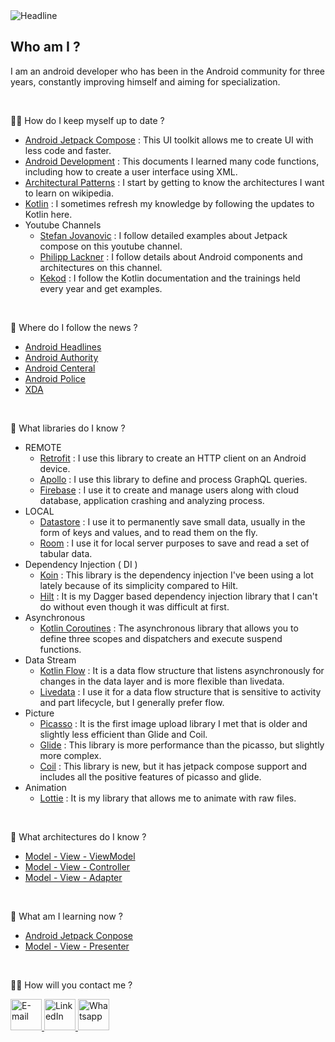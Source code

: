 <img src="https://readme-typing-svg.herokuapp.com?font=Kalam&size=40&duration=6000&color=02e00a&center=false&vCenter=false&width=1500&height=100&lines=Hi+there+👨🏽‍💻+I'm+Ramazan+and+I'm+an+Android+Developer" alt="Headline" />

<h2 align="left">Who am I ?</h2>

I am an android developer who has been in the Android community for three years, constantly improving himself and aiming for specialization.

<br/>

🧑‍🔧 How do I keep myself up to date ?

- [Android Jetpack Compose][0] : This UI toolkit allows me to create UI with less code and faster.
- [Android Development][1] : This documents I learned many code functions, including how to create a user interface using XML.
- [Architectural Patterns][2] : I start by getting to know the architectures I want to learn on wikipedia.
- [Kotlin][3] : I sometimes refresh my knowledge by following the updates to Kotlin here.
 - Youtube Channels
     - [Stefan Jovanovic][4] : I follow detailed examples about Jetpack compose on this youtube channel.
     - [Philipp Lackner][5] : I follow details about Android components and architectures on this channel.
     - [Kekod][6] : I follow the Kotlin documentation and the trainings held every year and get examples.

<br/>

📰 Where do I follow the news ?

- [Android Headlines][7]
- [Android Authority][8]
- [Android Centeral][9]
- [Android Police][10]
- [XDA][11]

<br/>

🧠 What libraries do I know ?

- REMOTE
   - [Retrofit][12] : I use this library to create an HTTP client on an Android device.
   - [Apollo][13] : I use this library to define and process GraphQL queries.
   - [Firebase][14] : I use it to create and manage users along with cloud database, application crashing and analyzing process.
- LOCAL
   - [Datastore][15] : I use it to permanently save small data, usually in the form of keys and values, and to read them on the fly.
   - [Room][16] : I use it for local server purposes to save and read a set of tabular data.
- Dependency Injection ( DI )
   - [Koin][17] : This library is the dependency injection I've been using a lot lately because of its simplicity compared to Hilt.
   - [Hilt][18] : It is my Dagger based dependency injection library that I can't do without even though it was difficult at first.
- Asynchronous
   - [Kotlin Coroutines][29] : The asynchronous library that allows you to define three scopes and dispatchers and execute suspend functions.
- Data Stream
   - [Kotlin Flow][19] : It is a data flow structure that listens asynchronously for changes in the data layer and is more flexible than livedata.
   - [Livedata][20] : I use it for a data flow structure that is sensitive to activity and part lifecycle, but I generally prefer flow.
- Picture
   - [Picasso][21] : It is the first image upload library I met that is older and slightly less efficient than Glide and Coil.
   - [Glide][22] : This library is more performance than the picasso, but slightly more complex.
   - [Coil][23] : This library is new, but it has jetpack compose support and includes all the positive features of picasso and glide.
- Animation
   - [Lottie][24] : It is my library that allows me to animate with raw files.

<br/>
 
🧠 What architectures do I know ?

- [Model - View - ViewModel][25]
- [Model - View - Controller][26]
- [Model - View - Adapter][27]

<br/>

🧠 What am I learning now ?

- [Android Jetpack Conpose][0] 
- [Model - View - Presenter][28]

<br/>

🧙‍♂️ How will you contact me ?

<p align="left">
	<a href="mailto:rznkolds@outlook.com">
		<img src="https://img.icons8.com/bubbles/50/000000/email.png" alt="E-mail" width="50" height="50"/>
	</a>
	<a href="https://linkedin.com/in/rznkolds">
		<img src="https://img.icons8.com/bubbles/50/000000/linkedin.png" alt="LinkedIn" width="50" height="50"/>
	</a>
	<a href="https://wa.me/+905422125264" >
		<img src="https://img.icons8.com/bubbles/50/000000/whatsapp.png" alt="Whatsapp" width="50" height="50"/>
	</a>
</p>

<!--- Resources -->

[0]: https://developer.android.com/jetpack/compose/documentation
[1]: https://developer.android.com/guide
[2]: https://en.wikipedia.org/wiki/Architectural_pattern
[3]: https://kotlinlang.org/docs/home.html
[4]: https://www.youtube.com/@StevdzaSan
[5]: https://www.youtube.com/@PhilippLackner
[6]: https://www.youtube.com/@KeKod

<!--- News -->

[7]: https://www.androidheadlines.com/category/news/phones
[8]: https://www.androidauthority.com/news/
[9]: https://www.androidcentral.com/phones
[10]: https://www.androidpolice.com/phones-news/
[11]: https://www.xda-developers.com/category/mobile-news/

<!--- Libraries -->

[12]: https://github.com/square/retrofit
[13]: https://www.apollographql.com/docs/kotlin
[14]: https://firebase.google.com/docs/build
[15]: https://basaransuleyman.medium.com/android-jetpack-datastore-5b44675a7301
[16]: https://developer.android.com/training/data-storage/room
[17]: https://insert-koin.io/docs/quickstart/kotlin
[18]: https://developer.android.com/training/dependency-injection/hilt-android
[19]: https://developer.android.com/kotlin/flow
[20]: https://halil-ozcan.medium.com/android-livedata-kullan%C4%B1m%C4%B1-901bc3ad2ed5
[21]: https://github.com/square/picasso
[22]: https://github.com/bumptech/glide
[23]: https://github.com/coil-kt/coil
[24]: https://github.com/airbnb/lottie-android

<!--- Architectures -->

[25]: https://en.wikipedia.org/wiki/Model-view-viewmodel
[26]: https://en.wikipedia.org/wiki/Model-view-controller
[27]: https://en.wikipedia.org/wiki/Model-view-adapter
[28]: https://en.wikipedia.org/wiki/Model-view-presenter
[29]: https://developer.android.com/kotlin/coroutines
